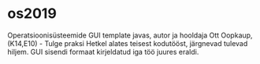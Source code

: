# os2019
Operatsioonisüsteemide GUI template javas, autor ja hooldaja Ott Oopkaup, (K14,E10) - Tulge praksi
Hetkel alates teisest kodutööst, järgnevad tulevad hiljem. GUI sisendi formaat kirjeldatud iga töö juures eraldi.
